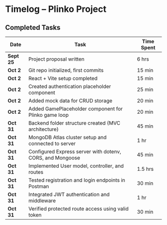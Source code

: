 # Timelog – Plinko Project

## Completed Tasks

| Date        | Task                                                      | Time Spent |
| ----------- | --------------------------------------------------------- | ---------- |
| **Sept 25** | Project proposal written                                  | 6 hrs      |
| **Oct 2**   | Git repo initialized, first commits                       | 15 min     |
| **Oct 2**   | React + Vite setup completed                              | 15 min     |
| **Oct 2**   | Created authentication placeholder component              | 25 min     |
| **Oct 2**   | Added mock data for CRUD storage                          | 20 min     |
| **Oct 2**   | Added GamePlaceholder component for Plinko game loop      | 20 min     |
| **Oct 31**  | Backend folder structure created (MVC architecture)       | 45 min     |
| **Oct 31**  | MongoDB Atlas cluster setup and connected to server       | 1 hr       |
| **Oct 31**  | Configured Express server with dotenv, CORS, and Mongoose | 45 min     |
| **Oct 31**  | Implemented User model, controller, and routes            | 1.5 hrs    |
| **Oct 31**  | Tested registration and login endpoints in Postman        | 30 min     |
| **Oct 31**  | Integrated JWT authentication and middleware              | 1 hr       |
| **Oct 31**  | Verified protected route access using valid token         | 30 min     |
